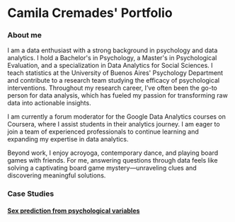 # Camila Cremades' Portfolio

### About me

I am a data enthusiast with a strong background in psychology and data analytics. I hold a Bachelor's in Psychology, a Master's in Psychological Evaluation, and a specialization in Data Analytics for Social Sciences. I teach statistics at the University of Buenos Aires' Psychology Department and contribute to a research team studying the efficacy of psychological interventions. Throughout my research career, I’ve often been the go-to person for data analysis, which has fueled my passion for transforming raw data into actionable insights.

I am currently a forum moderator for the Google Data Analytics courses on Coursera, where I assist students in their analytics journey. I am eager to join a team of experienced professionals to continue learning and expanding my expertise in data analytics.

Beyond work, I enjoy acroyoga, contemporary dance, and playing board games with friends. For me, answering questions through data feels like solving a captivating board game mystery—unraveling clues and discovering meaningful solutions.

### Case Studies

#### [Sex prediction from psychological variables](https://raw.githubusercontent.com/camila-cremades/Machine-Learning/refs/heads/main/Sex-prediction-from-psychological-variables.html?token=GHSAT0AAAAAAC5C2BY737DACH5AWML2VBS4Z4JNSHA)
